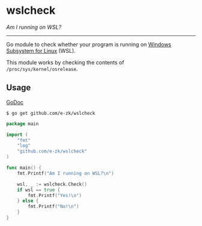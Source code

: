 # wslcheck
_Am I running on WSL?_   

_____

Go module to check whether your program is running on [Windows Subsystem for Linux](https://en.wikipedia.org/wiki/Windows_Subsystem_for_Linux) (WSL).

This module works by checking the contents of `/proc/sys/kernel/osrelease`.

## Usage

[GoDoc](https://godoc.org/github.com/e-zk/wslcheck)

```console
$ go get github.com/e-zk/wslcheck
```

```go
package main

import (
	"fmt"
	"log"
	"github.com/e-zk/wslcheck"
)

func main() {
	fmt.Printf("Am I running on WSL?\n")

	wsl, _ := wslcheck.Check()
	if wsl == true {
		fmt.Printf("Yes!\n")
	} else {
		fmt.Printf("No!\n")
	}
}
```
